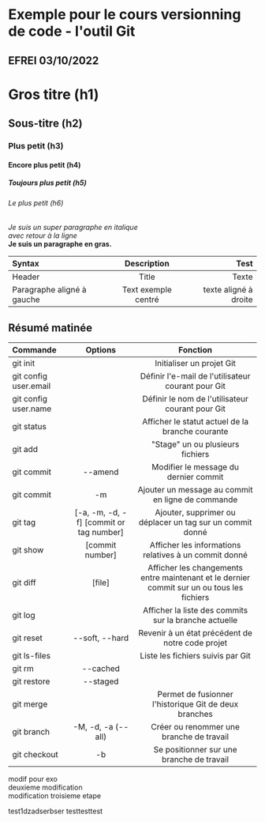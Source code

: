 # Exemple pour le cours versionning de code - l'outil Git
## EFREI 03/10/2022

# Gros titre (h1)
## Sous-titre (h2)
### Plus petit (h3)
#### Encore plus petit (h4)
##### Toujours plus petit (h5)
###### Le plus petit (h6)

_Je suis un super paragraphe en italique_\
_avec retour à la ligne_\
**Je suis un paragraphe en gras.**

| Syntax | Description | Test |
| :------ | :-----------: | ------:|
| Header | Title       | Texte |
| Paragraphe aligné à gauche | Text exemple centré      | texte aligné à droite

## Résumé matinée

| Commande | Options | Fonction |
| :------ | :-----: | :------: |
| git init | | Initialiser un projet Git |
| git config user.email | | Définir l'e-mail de l'utilisateur courant pour Git |
| git config user.name | | Définir le nom de l'utilisateur courant pour Git |
| git status | | Afficher le statut actuel de la branche courante |
| git add | | "Stage" un ou plusieurs fichiers |
| git commit | --amend | Modifier le message du dernier commit |
| git commit | -m | Ajouter un message au commit en ligne de commande |
| git tag | [-a, -m, -d, -f] [commit or tag number] | Ajouter, supprimer ou déplacer un tag sur un commit donné |
| git show | [commit number] | Afficher les informations relatives à un commit donné |
| git diff | [file] | Afficher les changements entre maintenant et le dernier commit sur un ou tous les fichiers |
| git log | | Afficher la liste des commits sur la branche actuelle |
| git reset | --soft, --hard | Revenir à un état précédent de notre code projet |
| git ls-files | | Liste les fichiers suivis par Git |
| git rm | --cached | | Retirer un ou plusieurs fichiers de l'historique de suivi de Git |
| git restore | --staged | | Unstage un ou plusieurs fichiers |
| git merge |  | Permet de fusionner l'historique Git de deux branches |
| git branch | -M, -d, -a (--all) | Créer ou renommer une branche de travail |
|git checkout | -b | Se positionner sur une branche de travail |

modif pour exo\
deuxieme modification\
modification troisieme etape

test1dzadserbser
testtesttest